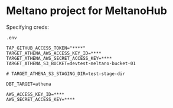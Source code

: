 # Meltano project for MeltanoHub

Specifying creds:

`.env`

```dotenv
TAP_GITHUB_ACCESS_TOKEN="****"
TARGET_ATHENA_AWS_ACCESS_KEY_ID=****
TARGET_ATHENA_AWS_SECRET_ACCESS_KEY=****
TARGET_ATHENA_S3_BUCKET=devtest-meltano-bucket-01

# TARGET_ATHENA_S3_STAGING_DIR=test-stage-dir

DBT_TARGET=athena

AWS_ACCESS_KEY_ID=****
AWS_SECRET_ACCESS_KEY=****
```
